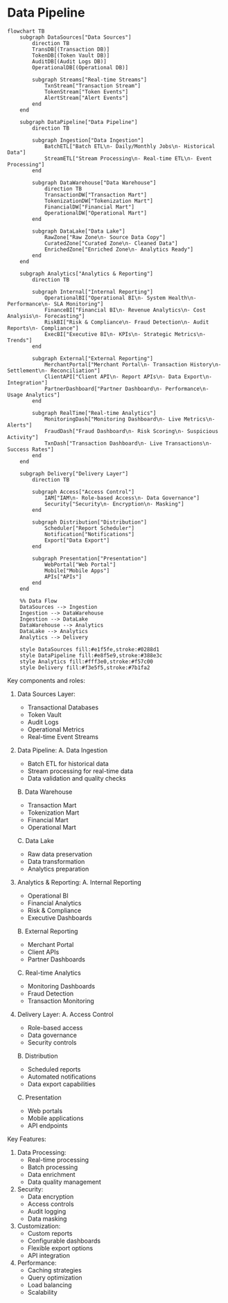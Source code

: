 # Data Pipeline



```mermaid
flowchart TB
    subgraph DataSources["Data Sources"]
        direction TB
        TransDB[(Transaction DB)]
        TokenDB[(Token Vault DB)]
        AuditDB[(Audit Logs DB)]
        OperationalDB[(Operational DB)]
        
        subgraph Streams["Real-time Streams"]
            TxnStream["Transaction Stream"]
            TokenStream["Token Events"]
            AlertStream["Alert Events"]
        end
    end

    subgraph DataPipeline["Data Pipeline"]
        direction TB
        
        subgraph Ingestion["Data Ingestion"]
            BatchETL["Batch ETL\n- Daily/Monthly Jobs\n- Historical Data"]
            StreamETL["Stream Processing\n- Real-time ETL\n- Event Processing"]
        end
        
        subgraph DataWarehouse["Data Warehouse"]
            direction TB
            TransactionDW["Transaction Mart"]
            TokenizationDW["Tokenization Mart"]
            FinancialDW["Financial Mart"]
            OperationalDW["Operational Mart"]
        end
        
        subgraph DataLake["Data Lake"]
            RawZone["Raw Zone\n- Source Data Copy"]
            CuratedZone["Curated Zone\n- Cleaned Data"]
            EnrichedZone["Enriched Zone\n- Analytics Ready"]
        end
    end

    subgraph Analytics["Analytics & Reporting"]
        direction TB
        
        subgraph Internal["Internal Reporting"]
            OperationalBI["Operational BI\n- System Health\n- Performance\n- SLA Monitoring"]
            FinanceBI["Financial BI\n- Revenue Analytics\n- Cost Analysis\n- Forecasting"]
            RiskBI["Risk & Compliance\n- Fraud Detection\n- Audit Reports\n- Compliance"]
            ExecBI["Executive BI\n- KPIs\n- Strategic Metrics\n- Trends"]
        end
        
        subgraph External["External Reporting"]
            MerchantPortal["Merchant Portal\n- Transaction History\n- Settlement\n- Reconciliation"]
            ClientAPI["Client API\n- Report APIs\n- Data Export\n- Integration"]
            PartnerDashboard["Partner Dashboard\n- Performance\n- Usage Analytics"]
        end
        
        subgraph RealTime["Real-time Analytics"]
            MonitoringDash["Monitoring Dashboard\n- Live Metrics\n- Alerts"]
            FraudDash["Fraud Dashboard\n- Risk Scoring\n- Suspicious Activity"]
            TxnDash["Transaction Dashboard\n- Live Transactions\n- Success Rates"]
        end
    end

    subgraph Delivery["Delivery Layer"]
        direction TB
        
        subgraph Access["Access Control"]
            IAM["IAM\n- Role-based Access\n- Data Governance"]
            Security["Security\n- Encryption\n- Masking"]
        end
        
        subgraph Distribution["Distribution"]
            Scheduler["Report Scheduler"]
            Notification["Notifications"]
            Export["Data Export"]
        end
        
        subgraph Presentation["Presentation"]
            WebPortal["Web Portal"]
            Mobile["Mobile Apps"]
            APIs["APIs"]
        end
    end

    %% Data Flow
    DataSources --> Ingestion
    Ingestion --> DataWarehouse
    Ingestion --> DataLake
    DataWarehouse --> Analytics
    DataLake --> Analytics
    Analytics --> Delivery

    style DataSources fill:#e1f5fe,stroke:#0288d1
    style DataPipeline fill:#e8f5e9,stroke:#388e3c
    style Analytics fill:#fff3e0,stroke:#f57c00
    style Delivery fill:#f3e5f5,stroke:#7b1fa2
```

Key components and roles:

1. Data Sources Layer:
   * Transactional Databases
   * Token Vault
   * Audit Logs
   * Operational Metrics
   * Real-time Event Streams
2.  Data Pipeline: A. Data Ingestion

    * Batch ETL for historical data
    * Stream processing for real-time data
    * Data validation and quality checks

    B. Data Warehouse

    * Transaction Mart
    * Tokenization Mart
    * Financial Mart
    * Operational Mart

    C. Data Lake

    * Raw data preservation
    * Data transformation
    * Analytics preparation
3.  Analytics & Reporting: A. Internal Reporting

    * Operational BI
    * Financial Analytics
    * Risk & Compliance
    * Executive Dashboards

    B. External Reporting

    * Merchant Portal
    * Client APIs
    * Partner Dashboards

    C. Real-time Analytics

    * Monitoring Dashboards
    * Fraud Detection
    * Transaction Monitoring
4.  Delivery Layer: A. Access Control

    * Role-based access
    * Data governance
    * Security controls

    B. Distribution

    * Scheduled reports
    * Automated notifications
    * Data export capabilities

    C. Presentation

    * Web portals
    * Mobile applications
    * API endpoints

Key Features:

1. Data Processing:
   * Real-time processing
   * Batch processing
   * Data enrichment
   * Data quality management
2. Security:
   * Data encryption
   * Access controls
   * Audit logging
   * Data masking
3. Customization:
   * Custom reports
   * Configurable dashboards
   * Flexible export options
   * API integration
4. Performance:
   * Caching strategies
   * Query optimization
   * Load balancing
   * Scalability
